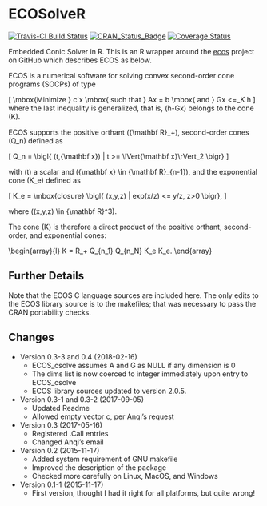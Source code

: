 
<!-- README.md is generated from README.Rmd. Please edit that file -->

# ECOSolveR

[![Travis-CI Build
Status](https://travis-ci.org/r-lib/ECOSolveR.svg?branch=master)](https://travis-ci.org/bnaras/ECOSolveR)
[![CRAN\_Status\_Badge](https://www.r-pkg.org/badges/version/ECOSolveR)](https://cran.r-project.org/package=ECOSolveR)
[![Coverage
Status](https://img.shields.io/codecov/c/github/r-lib/ECOSolveR/master.svg)](https://codecov.io/github/bnaras/ECOSolveR?branch=master)

Embedded Conic Solver in R. This is an R wrapper around the
[ecos](https://github.com/embotech/ecos) project on GitHub which
describes ECOS as below.

ECOS is a numerical software for solving convex second-order cone
programs (SOCPs) of type

\[
\mbox{Minimize } c'x \mbox{ such that } Ax = b \mbox{ and } Gx <=_K h
\] where the last inequality is generalized, that is, \(h-Gx\) belongs
to the cone \(K\).

ECOS supports the positive orthant \({\mathbf R}_+\), second-order cones
\(Q_n\) defined as

\[
Q_n = \bigl\{ (t,{\mathbf x}) | t >= \lVert{\mathbf x}\rVert_2 \bigr\}
\]

with \(t\) a scalar and \({\mathbf x} \in {\mathbf R}_{n-1}\), and the
exponential cone \(K_e\) defined as

\[
K_e = \mbox{closure} \bigl\{ (x,y,z) | exp(x/z) <= y/z, z>0 \bigr\},
\]

where \((x,y,z) \in {\mathbf R}^3\).

The cone \(K\) is therefore a direct product of the positive orthant,
second-order, and exponential cones:

\\begin{array}{l} K = R\_+ Q\_{n\_1} Q\_{n\_N} K\_e K\_e. \\end{array}

## Further Details

Note that the ECOS C language sources are included here. The only edits
to the ECOS library source is to the makefiles; that was necessary to
pass the CRAN portability checks.

## Changes

  - Version 0.3-3 and 0.4 (2018-02-16)
      - ECOS\_csolve assumes A and G as NULL if any dimension is 0
      - The dims list is now coerced to integer immediately upon entry
        to ECOS\_csolve
      - ECOS library sources updated to version 2.0.5.
  - Version 0.3-1 and 0.3-2 (2017-09-05)
      - Updated Readme
      - Allowed empty vector c, per Anqi’s request
  - Version 0.3 (2017-05-16)
      - Registered .Call entries
      - Changed Anqi’s email
  - Version 0.2 (2015-11-17)
      - Added system requirement of GNU makefile
      - Improved the description of the package
      - Checked more carefully on Linux, MacOS, and Windows
  - Version 0.1-1 (2015-11-17)
      - First version, thought I had it right for all platforms, but
        quite wrong\!
